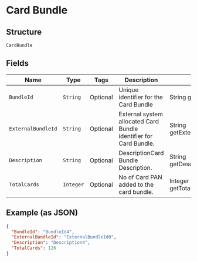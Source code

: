 
# Card Bundle

## Structure

`CardBundle`

## Fields

| Name | Type | Tags | Description | Getter | Setter |
|  --- | --- | --- | --- | --- | --- |
| `BundleId` | `String` | Optional | Unique identifier for the Card Bundle | String getBundleId() | setBundleId(String bundleId) |
| `ExternalBundleId` | `String` | Optional | External system allocated Card Bundle identifier for Card Bundle. | String getExternalBundleId() | setExternalBundleId(String externalBundleId) |
| `Description` | `String` | Optional | DescriptionCard Bundle Description. | String getDescription() | setDescription(String description) |
| `TotalCards` | `Integer` | Optional | No of Card PAN added to the card bundle. | Integer getTotalCards() | setTotalCards(Integer totalCards) |

## Example (as JSON)

```json
{
  "BundleId": "BundleId4",
  "ExternalBundleId": "ExternalBundleId0",
  "Description": "Description4",
  "TotalCards": 126
}
```

